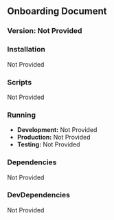 ## Onboarding Document

### Version: Not Provided

### Installation

Not Provided

### Scripts

Not Provided

### Running

- **Development:** Not Provided
- **Production:** Not Provided
- **Testing:** Not Provided

### Dependencies

Not Provided

### DevDependencies

Not Provided
